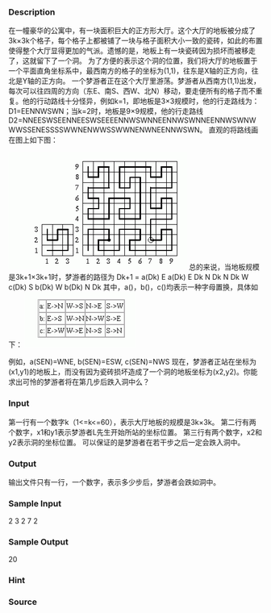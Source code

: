 
### Description
在一幢豪华的公寓中，有一块面积巨大的正方形大厅。这个大厅的地板被分成了3k×3k个格子，每个格子上都被铺了一块与格子面积大小一致的瓷砖，如此的布置使得整个大厅显得更加的气派。遗憾的是，地板上有一块瓷砖因为损坏而被移走了，这就留下了一个洞。
为了方便的表示这个洞的位置，我们将大厅的地板置于一个平面直角坐标系中，最西南方的格子的坐标为(1,1)，往东是X轴的正方向，往北是Y轴的正方向。
一个梦游者正在这个大厅里游荡。梦游者从西南方(1,1)出发，每次可以往四周的方向（东E、南S、西W、北N）移动，要走便所有的格子而不重复。他的行动路线十分怪异，例如k=1，即地板是3×3规模时，他的行走路线为：D1=EENNWSWN；当k=2时，地板是9×9规模，他的行走路线D2=NNEESWSEENNEESWSEEEENNWSWNNEENNWSWNNEENNWSWNWWWSSENESSSSWWNENWWSSWWNENWNEENNWSWN。
直观的将路线画在图上如下图：

![](/JudgeOnline/upload/201212/11(2).jpg)
总的来说，当地板规模是3k+1×3k+1时，梦游者的路径为
Dk+1 = a(Dk) E a(Dk) E Dk N Dk N Dk W c(Dk) S b(Dk) W b(Dk) N Dk
其中，a()，b()，c()均表示一种字母置换，具体如下：
![](/JudgeOnline/upload/201212/22(1).jpg)






例如，a(SEN)=WNE, b(SEN)=ESW, c(SEN)=NWS
现在，梦游者正站在坐标为(x1,y1)的地板上，而没有因为瓷砖损坏造成了一个洞的地板坐标为(x2,y2)。你能求出可怜的梦游者将在第几步后跌入洞中么？

### Input
第一行有一个数字k（1<=k<=60），表示大厅地板的规模是3k×3k。
第二行有两个数字，x1和y1表示梦游者L先生开始所站的坐标位置。
第三行有两个数字，x2和y2表示洞的坐标位置。
可以保证的是梦游者在若干步之后一定会跌入洞中。
 

### Output
输出文件只有一行，一个数字，表示多少步后，梦游者会跌如洞中。
 

### Sample Input
2
3 2
7 2




### Sample Output
20

### Hint

### Source
